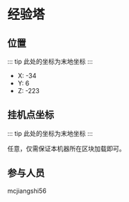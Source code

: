 # 经验塔

## 位置

::: tip
此处的坐标为末地坐标
:::

- X: -34
- Y: 6
- Z: -223

## 挂机点坐标

::: tip
此处的坐标为末地坐标
:::

任意，仅需保证本机器所在区块加载即可。

## 参与人员

mcjiangshi56
